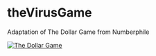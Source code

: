 # theVirusGame

Adaptation of The Dollar Game from Numberphile
 
[![The Dollar Game](http://img.youtube.com/vi/U33dsEcKgeQ/0.jpg)](http://www.youtube.com/watch?v=U33dsEcKgeQ)
